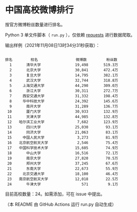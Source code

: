 
# 中国高校微博排行

按官方微博粉丝数量进行排名。

Python 3 单文件脚本（ `run.py` ），仅依赖 [requests](https://github.com/psf/requests) 进行数据爬取。

输出样例（2021年11月08日13时34分31秒获取）：

```

排名　　　　　校名　　　　　         微博数         粉丝数
  1　　　　清华大学　　　　         19,498       519.3万
  2　　　　北京大学　　　　         30,841       472.4万
  3　　　　复旦大学　　　　         14,795       382.1万
  4　　　　武汉大学　　　　         32,744       318.8万
  5　　　上海交通大学　　　         44,290       309.0万
  6　　　　浙江大学　　　　         30,311       272.7万
  7　　　西安交通大学　　　         31,332       198.4万
  8　　　华中科技大学　　　         24,392       145.6万
  9　　　　南开大学　　　　         31,289       136.7万
 10　　　　厦门大学　　　　         30,933       132.9万
 11　　　　天津大学　　　　         44,985       132.8万
 12　　哈尔滨工业大学　　　          7,682       123.9万
 13　　　　四川大学　　　　         25,030        93.1万
 14　　　　同济大学　　　　         21,063        83.1万
 15　　　中国人民大学　　　          3,273        81.9万
 16　　北京航空航天大学　　          2,546        75.4万
 17　　中国科学技术大学　　         15,605        74.9万
 18　　　　中山大学　　　　         16,516        72.1万
 19　　　　南京大学　　　　         27,820        70.5万
 20　　　　郑州大学　　　　         37,245        67.6万
 21　　　　东南大学　　　　         22,673        55.9万
 22　　　北京交通大学　　　         18,100        46.4万
 23　　南京航空航天大学　　         12,018        22.5万
 24　　　　牛津大学　　　　            571         9.1万

```

目前高校数量：24。如需添加，可在 issue 中提出。

（本 README 由 GitHub Actions 运行 run.py 自动生成）
